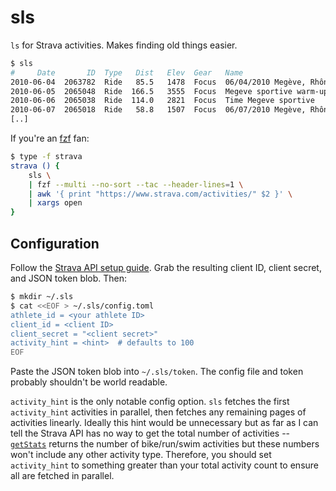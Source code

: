# sls

`ls` for Strava activities. Makes finding old things easier.

```sh
$ sls
#     Date       ID  Type   Dist   Elev  Gear   Name
2010-06-04  2063782  Ride   85.5   1478  Focus  06/04/2010 Megève, Rhône-Alpes, France
2010-06-05  2065048  Ride  166.5   3555  Focus  Megeve sportive warm-up
2010-06-06  2065038  Ride  114.0   2821  Focus  Time Megeve sportive
2010-06-07  2065018  Ride   58.8   1507  Focus  06/07/2010 Megève, Rhône-Alpes, France
[..]
```

If you're an [fzf](https://github.com/junegunn/fzf) fan:

```sh
$ type -f strava
strava () {
    sls \
    | fzf --multi --no-sort --tac --header-lines=1 \
    | awk '{ print "https://www.strava.com/activities/" $2 }' \
    | xargs open
}
```

## Configuration

Follow the [Strava API setup guide](https://developers.strava.com/docs/getting-started/). Grab the resulting client ID, client secret, and JSON token blob. Then:

```sh
$ mkdir ~/.sls
$ cat <<EOF > ~/.sls/config.toml
athlete_id = <your athlete ID>
client_id = <client ID>
client_secret = "<client secret>"
activity_hint = <hint>  # defaults to 100
EOF
```

Paste the JSON token blob into `~/.sls/token`. The config file and token probably shouldn't be world readable.

`activity_hint` is the only notable config option. `sls` fetches the first `activity_hint` activities in parallel, then fetches any remaining pages of activities linearly. Ideally this hint would be unnecessary but as far as I can tell the Strava API has no way to get the total number of activities -- [`getStats`](https://developers.strava.com/docs/reference/#api-Athletes-getStats) returns the number of bike/run/swim activities but these numbers won't include any other activity type. Therefore, you should set `activity_hint` to something greater than your total activity count to ensure all are fetched in parallel.
